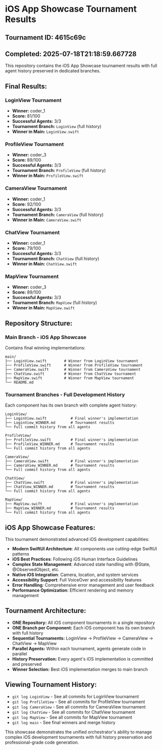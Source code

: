 # iOS App Showcase Tournament Results

## Tournament ID: 4615c69c
## Completed: 2025-07-18T21:18:59.667728

This repository contains the iOS App Showcase tournament results with full agent history preserved in dedicated branches.

## Final Results:

### LoginView Tournament
- **Winner:** coder_1
- **Score:** 81/100
- **Successful Agents:** 3/3
- **Tournament Branch:** `LoginView` (full history)
- **Winner in Main:** `LoginView.swift`

### ProfileView Tournament
- **Winner:** coder_3
- **Score:** 89/100
- **Successful Agents:** 3/3
- **Tournament Branch:** `ProfileView` (full history)
- **Winner in Main:** `ProfileView.swift`

### CameraView Tournament
- **Winner:** coder_1
- **Score:** 92/100
- **Successful Agents:** 3/3
- **Tournament Branch:** `CameraView` (full history)
- **Winner in Main:** `CameraView.swift`

### ChatView Tournament
- **Winner:** coder_1
- **Score:** 79/100
- **Successful Agents:** 3/3
- **Tournament Branch:** `ChatView` (full history)
- **Winner in Main:** `ChatView.swift`

### MapView Tournament
- **Winner:** coder_3
- **Score:** 89/100
- **Successful Agents:** 3/3
- **Tournament Branch:** `MapView` (full history)
- **Winner in Main:** `MapView.swift`

## Repository Structure:

### Main Branch - iOS App Showcase
Contains final winning implementations:
```
main/
├── LoginView.swift        # Winner from LoginView tournament
├── ProfileView.swift      # Winner from ProfileView tournament
├── CameraView.swift       # Winner from CameraView tournament
├── ChatView.swift         # Winner from ChatView tournament
├── MapView.swift          # Winner from MapView tournament
└── README.md
```

### Tournament Branches - Full Development History
Each component has its own branch with complete agent history:
```
LoginView/
├── LoginView.swift           # Final winner's implementation
├── LoginView_WINNER.md       # Tournament results
└── Full commit history from all agents

ProfileView/
├── ProfileView.swift         # Final winner's implementation
├── ProfileView_WINNER.md     # Tournament results
└── Full commit history from all agents

CameraView/
├── CameraView.swift          # Final winner's implementation
├── CameraView_WINNER.md      # Tournament results
└── Full commit history from all agents

ChatView/
├── ChatView.swift            # Final winner's implementation
├── ChatView_WINNER.md        # Tournament results
└── Full commit history from all agents

MapView/
├── MapView.swift             # Final winner's implementation
├── MapView_WINNER.md         # Tournament results
└── Full commit history from all agents
```

## iOS App Showcase Features:

This tournament demonstrated advanced iOS development capabilities:
- **Modern SwiftUI Architecture**: All components use cutting-edge SwiftUI patterns
- **iOS Best Practices**: Following iOS Human Interface Guidelines
- **Complex State Management**: Advanced state handling with @State, @ObservedObject, etc.
- **Native iOS Integration**: Camera, location, and system services
- **Accessibility Support**: Full VoiceOver and accessibility features
- **Error Handling**: Comprehensive error management and user feedback
- **Performance Optimization**: Efficient rendering and memory management

## Tournament Architecture:
- **ONE Repository:** All iOS component tournaments in a single repository
- **ONE Branch per Component:** Each iOS component has its own branch with full history
- **Sequential Tournaments:** LoginView → ProfileView → CameraView → ChatView → MapView
- **Parallel Agents:** Within each tournament, agents generate code in parallel
- **History Preservation:** Every agent's iOS implementation is committed and preserved
- **Winner Selection:** Best iOS implementation merges to main branch

## Viewing Tournament History:
- `git log LoginView` - See all commits for LoginView tournament
- `git log ProfileView` - See all commits for ProfileView tournament  
- `git log CameraView` - See all commits for CameraView tournament
- `git log ChatView` - See all commits for ChatView tournament
- `git log MapView` - See all commits for MapView tournament
- `git log main` - See final winners and merge history

This showcase demonstrates the unified orchestrator's ability to manage complex iOS development tournaments with full history preservation and professional-grade code generation.
